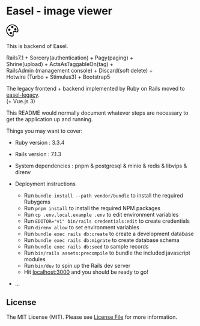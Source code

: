 # Easel - image viewer

![alt text](https://github.com/asip/easel-back/blob/main/public/palette.svg)

This is backend of Easel.

Rails7.1 + Sorcery(authentication) + Pagy(paging) +  
Shrine(upload) + ActsAsTaggableOn(tag) +  
RailsAdmin (management console) + Discard(soft delete) +  
Hotwire (Turbo + Stimulus3) + Bootstrap5

The legacy frontend + backend implemented by Ruby on Rails moved to [easel-legacy](https://github.com/asip/easel-legacy).  
(+ Vue.js 3)

This README would normally document whatever steps are necessary to get the
application up and running.

Things you may want to cover:

* Ruby version : 3.3.4
* Rails version : 7.1.3
* System dependencies : pnpm & postgresql & minio & redis & libvips & direnv
* Deployment instructions
  * Run `bundle install --path vendor/bundle` to install the required Rubygems
  * Run `pnpm install` to install the required NPM packages
  * Run `cp .env.local.example .env` to edit environment variables
  * Run `EDITOR="vi" bin/rails credentials:edit` to create credentials
  * Run `direnv allow` to set environment variables
  * Run `bundle exec rails db:create` to create a development database
  * Run `bundle exec rails db:migrate` to create database schema
  * Run `bundle exec rails db:seed` to sample records
  * Run `bin/rails assets:precompile` to bundle the included javascript modules
  * Run `bin/dev` to spin up the Rails dev server
  * Hit [localhost:3000](http://localhost:3000/) and you should be ready to go!

* ...

## License

The MIT License (MIT). Please see [License File](https://github.com/asip/easel/blob/main/LICENSE-MIT.txt) for more information.

